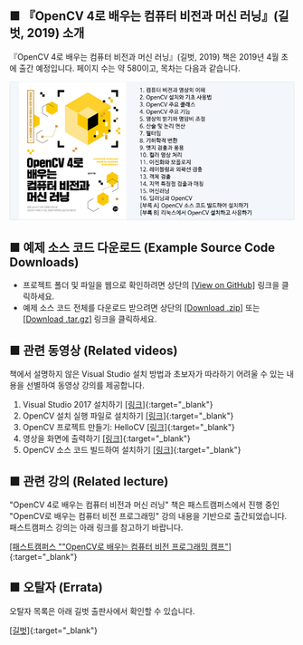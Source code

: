## ■ 『OpenCV 4로 배우는 컴퓨터 비전과 머신 러닝』(길벗, 2019) 소개

『OpenCV 4로 배우는 컴퓨터 비전과 머신 러닝』(길벗, 2019) 책은 2019년 4월 초에 출간 예정입니다. 페이지 수는 약 580이고, 목차는 다음과 같습니다.

![Title](title_contents.png)

## ■ 예제 소스 코드 다운로드 (Example Source Code Downloads)

* 프로젝트 폴더 및 파일을 웹으로 확인하려면 상단의 [[View on GitHub]](https://github.com/sunkyoo/opencv4cvml) 링크을 클릭하세요.
* 예제 소스 코드 전체를 다운로드 받으려면 상단의 [[Download .zip]](https://github.com/sunkyoo/opencv4cvml/zipball/master) 또는 [[Download .tar.gz]](https://github.com/sunkyoo/opencv4cvml/tarball/master) 링크을 클릭하세요.


## ■ 관련 동영상 (Related videos)

책에서 설명하지 않은 Visual Studio 설치 방법과 초보자가 따라하기 어려울 수 있는 내용을 선별하여 동영상 강의를 제공합니다.

1. Visual Studio 2017 설치하기 [[링크]](https://youtu.be/jzVNiMeVcvs){:target="_blank"}
2. OpenCV 설치 실행 파일로 설치하기 [[링크]](https://youtu.be/HxDfGHwDSmc){:target="_blank"}
3. OpenCV 프로젝트 만들기: HelloCV [[링크]](https://youtu.be/fKWQIPwNsc8){:target="_blank"}
4. 영상을 화면에 출력하기 [[링크]](https://youtu.be/gcgScMU0XWE){:target="_blank"}
5. OpenCV 소스 코드 빌드하여 설치하기 [[링크]](https://youtu.be/ac75cFPYlOQ){:target="_blank"}


## ■ 관련 강의 (Related lecture)

"OpenCV 4로 배우는 컴퓨터 비전과 머신 러닝" 책은 패스트캠퍼스에서 진행 중인 "OpenCV로 배우는 컴퓨터 비전 프로그래밍" 강의 내용을 기반으로 출간되었습니다. 패스트캠퍼스 강의는 아래 링크를 참고하기 바랍니다.

[[패스트캠퍼스 ""OpenCV로 배우는 컴퓨터 비전 프로그래밍 캠프"]](https://www.fastcampus.co.kr/dev_camp_cvocv/){:target="_blank"}


## ■ 오탈자 (Errata)
오탈자 목록은 아래 길벗 출판사에서 확인할 수 있습니다.

[[길벗]](https://www.gilbut.co.kr/){:target="_blank"}
